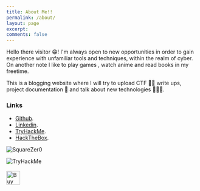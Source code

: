 ```yaml
---
title: About Me!!
permalink: /about/
layout: page
excerpt: 
comments: false
---
```


Hello there visitor 😁! I'm always open to new opportunities in order to gain experience with unfamiliar tools and techniques, within the realm of cyber. On another note I like to play games , watch anime and read books in my freetime. 

This is a blogging website where I will try to upload CTF 🏴‍☠️ write ups, project documentation 📃 and talk about new technologies 👨🏿‍💻. 


### **Links**

- <a href="https://github.com/limon768" target="_blank" rel="noopener">Github</a>.
- <a href="https://www.linkedin.com/in/abir-limon-373270143/" target="_blank" rel="noopener">Linkedin</a>.
- <a href="https://tryhackme.com/p/limon768" target="_blank" rel="noopener">TryHackMe</a>.
- <a href="https://app.hackthebox.com/profile/479145" target="_blank" rel="noopener">HackTheBox</a>.

![SquareZer0](https://www.hackthebox.eu/badge/image/479145)

<img src="https://tryhackme-badges.s3.amazonaws.com/limon768.png" alt="TryHackMe">
<br>
<br>
<a href='https://ko-fi.com/N4N64TH56' target='_blank'><img height='36' style='border:0px;height:36px;' src='https://cdn.ko-fi.com/cdn/kofi3.png?v=3' border='0' alt='Buy Me a Coffee at ko-fi.com' /></a>